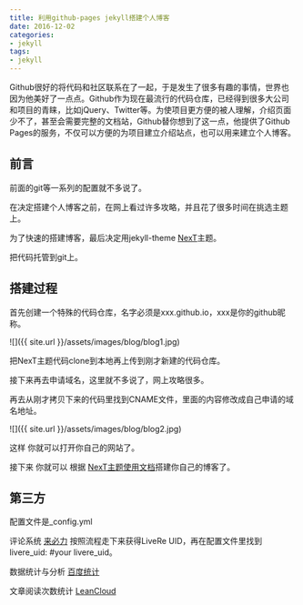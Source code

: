 ```yaml
---
title: 利用github-pages jekyll搭建个人博客
date: 2016-12-02
categories:
- jekyll
tags:
- jekyll
---
```

Github很好的将代码和社区联系在了一起，于是发生了很多有趣的事情，世界也因为他美好了一点点。Github作为现在最流行的代码仓库，已经得到很多大公司和项目的青睐，比如jQuery、Twitter等。为使项目更方便的被人理解，介绍页面少不了，甚至会需要完整的文档站，Github替你想到了这一点，他提供了Github Pages的服务，不仅可以方便的为项目建立介绍站点，也可以用来建立个人博客。

## 前言

前面的git等一系列的配置就不多说了。
    
在决定搭建个人博客之前，在网上看过许多攻略，并且花了很多时间在挑选主题上。  
    
为了快速的搭建博客，最后决定用jekyll-theme [NexT](https://github.com/Simpleyyt/jekyll-theme-next)主题。
    
把代码托管到git上。
    
## 搭建过程

首先创建一个特殊的代码仓库，名字必须是xxx.github.io，xxx是你的github昵称。
   
![]({{ site.url }}/assets/images/blog/blog1.jpg)
    
把NexT主题代码clone到本地再上传到刚才新建的代码仓库。
   
接下来再去申请域名，这里就不多说了，网上攻略很多。
    
再去从刚才拷贝下来的代码里找到CNAME文件，里面的内容修改成自己申请的域名地址。
   
![]({{ site.url }}/assets/images/blog/blog2.jpg)
    
这样 你就可以打开你自己的网站了。
   
接下来 你就可以 根据 [NexT主题使用文档](http://theme-next.simpleyyt.com/)搭建你自己的博客了。
    
    
## 第三方

配置文件是_config.yml
   
评论系统  [来必力](https://livere.com/)  按照流程走下来获得LiveRe UID，再在配置文件里找到livere_uid: #your livere_uid。
   
数据统计与分析  [百度统计](https://tongji.baidu.com/web/25102484/homepage/index)
          
文章阅读次数统计 [LeanCloud](https://leancloud.cn/)
    
